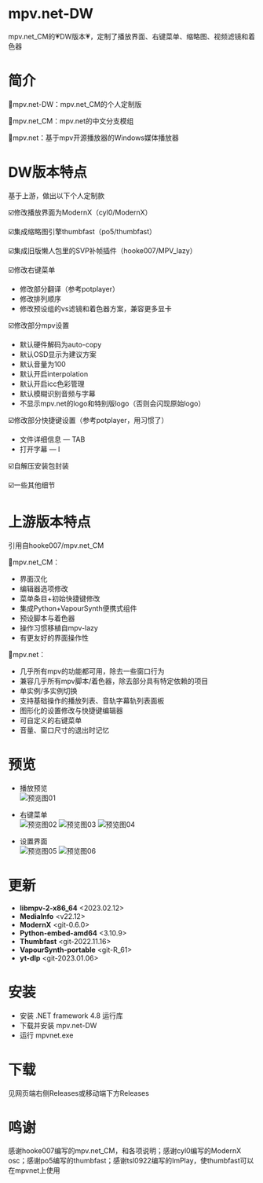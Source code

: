# mpv.net-DW
mpv.net_CM的💗DW版本💗，定制了播放界面、右键菜单、缩略图、视频滤镜和着色器

# 简介
🔳mpv.net-DW：mpv.net_CM的个人定制版

🔲mpv.net_CM：mpv.net的中文分支模组

🔲mpv.net：基于mpv开源播放器的Windows媒体播放器

# DW版本特点
基于上游，做出以下个人定制款  

☑️修改播放界面为ModernX（cyl0/ModernX）

☑️集成缩略图引擎thumbfast（po5/thumbfast）

☑️集成旧版懒人包里的SVP补帧插件（hooke007/MPV_lazy）

☑️修改右键菜单   
- 修改部分翻译（参考potplayer）    
- 修改排列顺序    
- 修改预设组的vs滤镜和着色器方案，兼容更多显卡 
		
☑️修改部分mpv设置   
- 默认硬件解码为auto-copy  
- 默认OSD显示为建议方案  
- 默认音量为100  
- 默认开启interpolation  
- 默认开启icc色彩管理  
- 默认模糊识别音频与字幕  
- 不显示mpv.net的logo和特别版logo（否则会闪现原始logo）  
		
☑️修改部分快捷键设置（参考potplayer，用习惯了）  
- 文件详细信息 — TAB  
- 打开字幕 — l  

☑️自解压安装包封装

☑️一些其他细节

# 上游版本特点
引用自hooke007/mpv.net_CM

🔘mpv.net_CM：

- 界面汉化   
- 编辑器选项修改   
- 菜单条目+初始快捷键修改   
- 集成Python+VapourSynth便携式组件   
- 预设脚本与着色器   
- 操作习惯移植自mpv-lazy   
- 有更友好的界面操作性

🔘mpv.net：

- 几乎所有mpv的功能都可用，除去一些窗口行为  
- 兼容几乎所有mpv脚本/着色器，除去部分具有特定依赖的项目  
- 单实例/多实例切换
- 支持基础操作的播放列表、音轨字幕轨列表面板   
- 图形化的设置修改与快捷键编辑器  
- 可自定义的右键菜单  
- 音量、窗口尺寸的退出时记忆 

# 预览
- 播放预览  
![预览图01](https://user-images.githubusercontent.com/125502871/220343125-74366dd1-af9e-41a3-81e4-f1f06328a881.jpg)

- 右键菜单  
![预览图02](https://user-images.githubusercontent.com/125502871/221334160-ce3310fa-b8bb-4258-a76c-992cd1467f39.jpg)
![预览图03](https://user-images.githubusercontent.com/125502871/221334168-57b9a765-2a77-4be5-ac54-e0f5abe7b82c.jpg)
![预览图04](https://user-images.githubusercontent.com/125502871/222751934-2ffc0619-381e-454c-93c7-82fd8b005300.jpg)

- 设置界面  
![预览图05](https://user-images.githubusercontent.com/125502871/220125827-6a33ee6d-14a9-40fa-ae0c-733f6760f7b4.jpg)
![预览图06](https://user-images.githubusercontent.com/125502871/220144657-50817726-37f3-41c5-87be-9e50ca5a4cca.jpg)

# 更新
- **libmpv-2-x86_64** <2023.02.12>
- **MediaInfo** <v22.12>
- **ModernX** <git-0.6.0>
- **Python-embed-amd64** <3.10.9>
- **Thumbfast** <git-2022.11.16>
- **VapourSynth-portable** <git-R_61>
- **yt-dlp** <git-2023.01.06>

# 安装
- 安装 .NET framework 4.8 运行库
- 下载并安装 mpv.net-DW
- 运行 mpvnet.exe

# 下载
见网页端右侧Releases或移动端下方Releases

# 鸣谢
感谢hooke007编写的mpv.net_CM，和各项说明；感谢cyl0编写的ModernX osc；感谢po5编写的thumbfast；感谢tsl0922编写的ImPlay，使thumbfast可以在mpvnet上使用
